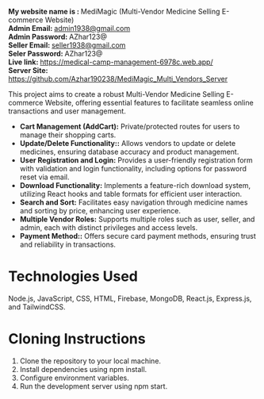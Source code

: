 

<b>My website name is : </b> MediMagic (Multi-Vendor Medicine Selling E-commerce Website) </br>
<b>Admin Email: </b> admin1938@gmail.com </br>
<b>Admin Password: </b> AZhar123@ </br>
<b>Seller Email:  </b>seller1938@gmail.com </br>
<b>Seler Password: </b> AZhar123@ </br>
<b>Live link: </b> https://medical-camp-management-6978c.web.app/ </br>
<b>Server Site:  </b>https://github.com/Azhar190238/MediMagic_Multi_Vendors_Server </br>

<p> This project aims to create a robust Multi-Vendor Medicine Selling E-commerce Website, offering essential features to facilitate seamless online transactions and user management.</p>

<ul>
     <li> <b>Cart Management (AddCart):</b> Private/protected routes for users to manage their shopping carts.</li>
 <li>
 <b>Update/Delete Functionality::</b>  Allows vendors to update or delete medicines, ensuring database accuracy and product management.
 </li>
 <li>
  <b>User Registration and Login:</b> Provides a user-friendly registration form with validation and login functionality, including options for password reset via email.
 </li>
 <li> <b>Download Functionality:</b> Implements a feature-rich download system, utilizing React hooks and table formats for efficient user interaction.</li>
 <li> <b>Search and Sort:</b> Facilitates easy navigation through medicine names and sorting by price, enhancing user experience.</li>
  <li> <b>Multiple Vendor Roles:</b> Supports multiple roles such as user, seller, and admin, each with distinct privileges and access levels.</li>
   <li> <b>Payment Method::</b> Offers secure card payment methods, ensuring trust and reliability in transactions.</li>
</ul>
<h1>Technologies Used</h1>
Node.js, JavaScript, CSS, HTML, Firebase, MongoDB, React.js, Express.js, and TailwindCSS. </br>

<h1>Cloning Instructions</h1>
<ol>
<li>Clone the repository to your local machine.</li>
<li>Install dependencies using npm install.</li>
<li>Configure environment variables.</li>
<li>Run the development server using npm start.</li>
</ol>

